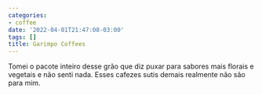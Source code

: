 ```yaml
---
categories:
- coffee
date: '2022-04-01T21:47:08-03:00'
tags: []
title: Garimpo Coffees
---
```


Tomei o pacote inteiro desse grão que diz puxar para sabores mais florais e vegetais e não senti nada. Esses cafezes sutis demais realmente não são para mim.